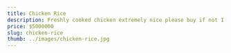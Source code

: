 ```yaml
---
title: Chicken Rice
description: Freshly cooked chicken extremely nice please buy if not I'll go bankrupt please I have a family.
price: $5000000
slug: chicken-rice
thumb: ../images/chicken-rice.jpg
---
```



